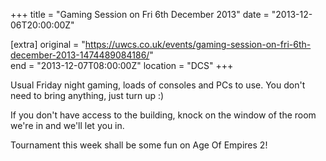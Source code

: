 +++
title = "Gaming Session on Fri 6th December 2013"
date = "2013-12-06T20:00:00Z"

[extra]
original = "https://uwcs.co.uk/events/gaming-session-on-fri-6th-december-2013-1474489084186/"    
end = "2013-12-07T08:00:00Z"
location = "DCS"
+++

Usual Friday night gaming, loads of consoles and PCs to use. You don't need to bring anything, just turn up :)

If you don't have access to the building, knock on the window of the room we're in and we'll let you in.

Tournament this week shall be some fun on Age Of Empires 2\!

